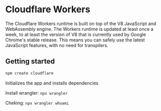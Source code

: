 # Cloudflare Workers

The Cloudflare Workers runtime is built on top of the V8 JavaScript and WebAssembly engine. The Workers runtime is updated at least once a week, to at least the version of V8 that is currently used by Google Chrome's stable release. This means you can safely use the latest JavaScript features, with no need for transpilers.


## Getting started

```bash
npm create cloudflare
```

Initializes the app and installs dependencies


Install wrangler: ```npx wrangler```

Cheking: ```npx wrangler whoami```

